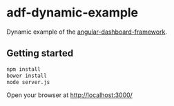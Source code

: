 adf-dynamic-example
===================

Dynamic example of the [angular-dashboard-framework](https://github.com/sdorra/angular-dashboard-framework).

## Getting started

```bash
npm install
bower install
node server.js
```

Open your browser at [http://localhost:3000/](http://localhost:3000/)
